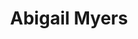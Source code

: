 ---
layout: employee
skillsid: 3
title: 'Abigail Myers'
permalink: /employees/:title 
location: 'Phoenix'
position: 'Stockbroker'
availability: 69
internal: true
categories: 
- employees
phoneNumber: 555-555-5555
email: email@gmail.com
manage: false
---